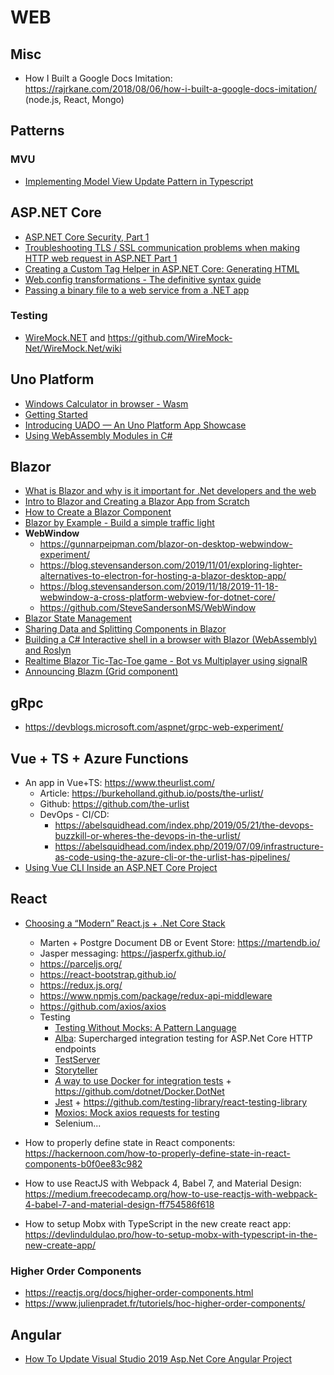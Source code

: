 # WEB

## Misc

* How I Built a Google Docs Imitation: <https://rajrkane.com/2018/08/06/how-i-built-a-google-docs-imitation/> (node.js, React, Mongo)

## Patterns

### MVU

* [Implementing Model View Update Pattern in Typescript](https://www.codeproject.com/Articles/5274726/Implementing-Model-View-Update-Pattern-in-Typescri)

## ASP.NET Core

* [ASP.NET Core Security, Part 1](https://visualstudiomagazine.com/articles/2019/04/01/aspnet-core-security.aspx)
* [Troubleshooting TLS / SSL communication problems when making HTTP web request in ASP.NET Part 1](https://techcommunity.microsoft.com/t5/iis-support-blog/troubleshooting-tls-ssl-communication-problems-when-making-http/ba-p/481273)
* [Creating a Custom Tag Helper in ASP.NET Core: Generating HTML](https://visualstudiomagazine.com/articles/2019/05/01/creating-custom-tag-helpers_0.aspx)
* [Web.config transformations - The definitive syntax guide](https://blog.elmah.io/web-config-transformations-the-definitive-syntax-guide/)
* [Passing a binary file to a web service from a .NET app](http://davidgiard.com/2019/07/16/PassingABinaryFileToAWebServiceFromANETApp.aspx)

### Testing

* [WireMock.NET](https://github.com/WireMock-Net/WireMock.Net/wiki) and <https://github.com/WireMock-Net/WireMock.Net/wiki>

## Uno Platform

* [Windows Calculator in browser - Wasm](https://calculator.platform.uno/)
* [Getting Started](https://platform.uno/docs/articles/getting-started-tutorial-1.html)
* [Introducing UADO — An Uno Platform App Showcase](https://medium.com/@unoplatform/introducing-uado-an-uno-platform-app-showcase-5c86d281bf5a)
* [Using WebAssembly Modules in C#](https://platform.uno/blog/using-webassembly-modules-in-c/)

## Blazor

* [What is Blazor and why is it important for .Net developers and the web](https://www.onmsft.com/dev/what-is-blazor-and-why-is-it-important-for-net-developers-and-the-web)
* [Intro to Blazor and Creating a Blazor App from Scratch](https://www.roundthecode.com/dotnet/blazor/intro-to-blazor-and-creating-a-blazor-app-from-scratch)
* [How to Create a Blazor Component](https://www.claudiobernasconi.ch/2020/02/01/how-to-create-a-blazor-component/)
* [Blazor by Example - Build a simple traffic light](https://jonhilton.net/blazor-traffic-light/)
* **WebWindow**
  * <https://gunnarpeipman.com/blazor-on-desktop-webwindow-experiment/>
  * <https://blog.stevensanderson.com/2019/11/01/exploring-lighter-alternatives-to-electron-for-hosting-a-blazor-desktop-app/>
  * <https://blog.stevensanderson.com/2019/11/18/2019-11-18-webwindow-a-cross-platform-webview-for-dotnet-core/>
  * <https://github.com/SteveSandersonMS/WebWindow>
* [Blazor State Management](https://blog.jeremylikness.com/blog/blazor-state-management/)
* [Sharing Data and Splitting Components in Blazor](https://visualstudiomagazine.com/articles/2020/01/23/sharing-blazor.aspx)
* [Building a C# Interactive shell in a browser with Blazor (WebAssembly) and Roslyn](https://www.strathweb.com/2019/06/building-a-c-interactive-shell-in-a-browser-with-blazor-webassembly-and-roslyn/)
* [Realtime Blazor Tic-Tac-Toe game - Bot vs Multiplayer using signalR](https://jeevasubburaj.com/2019/07/15/realtime-tic-tac-toe-blazor-game-with-bot-vs-multiplayer-using-signalr/)
* [Announcing Blazm (Grid component)](http://www.engstromjimmy.se/2020-05-08-Blazm)

## gRpc

* <https://devblogs.microsoft.com/aspnet/grpc-web-experiment/>

## Vue + TS + Azure Functions

* An app in Vue+TS: <https://www.theurlist.com/>
  * Article: <https://burkeholland.github.io/posts/the-urlist/>
  * Github: <https://github.com/the-urlist>
  * DevOps - CI/CD:
    * <https://abelsquidhead.com/index.php/2019/05/21/the-devops-buzzkill-or-wheres-the-devops-in-the-urlist/>
    * <https://abelsquidhead.com/index.php/2019/07/09/infrastructure-as-code-using-the-azure-cli-or-the-urlist-has-pipelines/>
* [Using Vue CLI Inside an ASP.NET Core Project](https://wildermuth.com/2019/04/08/Using-Vue-CLI-Inside-an-ASP-NET-Core-Project)

## React

* [Choosing a “Modern” React.js + .Net Core Stack](https://jeremydmiller.com/2020/01/30/choosing-a-modern-react-js-net-core-stack/)
  * Marten + Postgre Document DB or Event Store: <https://martendb.io/>
  * Jasper messaging: <https://jasperfx.github.io/>
  * <https://parceljs.org/>
  * <https://react-bootstrap.github.io/>
  * <https://redux.js.org/>
  * <https://www.npmjs.com/package/redux-api-middleware>
  * <https://github.com/axios/axios>
  * Testing
    * [Testing Without Mocks: A Pattern Language](https://www.jamesshore.com/Blog/Testing-Without-Mocks.html)
    * [Alba](https://jasperfx.github.io/alba/): Supercharged integration testing for ASP.Net Core HTTP endpoints
    * [TestServer](https://docs.microsoft.com/en-us/aspnet/core/test/integration-tests?view=aspnetcore-3.1)
    * [Storyteller](https://storyteller.github.io/)
    * [*A* way to use Docker for integration tests](https://jeremydmiller.com/2018/08/27/a-way-to-use-docker-for-integration-tests/) + <https://github.com/dotnet/Docker.DotNet>
    * [Jest](https://jestjs.io/) + <https://github.com/testing-library/react-testing-library>
    * [Moxios: Mock axios requests for testing](https://github.com/axios/moxios)
    * Selenium...

* How to properly define state in React components: <https://hackernoon.com/how-to-properly-define-state-in-react-components-b0f0ee83c982>
* How to use ReactJS with Webpack 4, Babel 7, and Material Design: <https://medium.freecodecamp.org/how-to-use-reactjs-with-webpack-4-babel-7-and-material-design-ff754586f618>
* How to setup Mobx with TypeScript in the new create react app: <https://devlinduldulao.pro/how-to-setup-mobx-with-typescript-in-the-new-create-app/>

### Higher Order Components

* <https://reactjs.org/docs/higher-order-components.html>
* <https://www.julienpradet.fr/tutoriels/hoc-higher-order-components/>

## Angular

* [How To Update Visual Studio 2019 Asp.Net Core Angular Project](https://medium.com/@waelkdouh/how-to-update-visual-studio-asp-net-core-angular-project-to-the-latest-version-25de32cfeb84)
